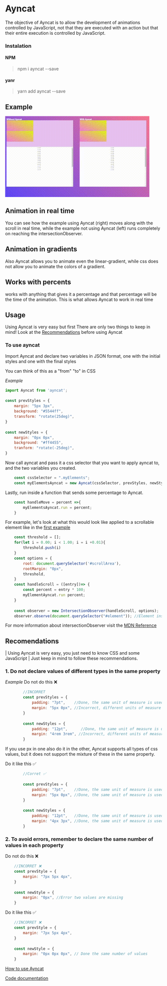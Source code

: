 # Ayncat

The objective of Ayncat is to allow the development of animations controlled by JavaScript,
not that they are executed with an action but that their entire execution is controlled by JavaScript.

### Instalation

#### NPM

> npm i ayncat --save

#### yanr

> yarn add ayncat --save

## Example

![image](example.gif)

## Animation in real time

You can see how the example using Ayncat (right) moves along with the scroll in real time,
while the example not using Ayncat (left) runs completely on reaching the intersectionObserver.

## Animation in gradients

Also Ayncat allows you to animate even the linear-gradient,
while css does not allow you to animate the colors of a gradient.

## Works with percents

works with anything that gives it a percentage and that percentage will be the time of the animation.
This is what allows Ayncat to work in real time

## Usage

Using Ayncat is very easy but first
There are only two things to keep in mind!
Look at the [Recommendations](#recomendations) before using Ayncat

### To use ayncat

Import Ayncat and declare two variables in JSON format,
one with the initial styles and one with the final styles

You can think of this as a "from" "to" in CSS

_Example_

```JavaScript
import Ayncat from 'ayncat';

const prevStyles = {
    margin: "5px 3px",
    background: "#5544ff",
    transform: "rotate(25deg)",
}

const newStyles = {
    margin: "0px 0px",
    background: "#ff4455",
    tranform: "rotate(-25deg)",
}
```

Now call ayncat and pass it a css selector that you want to apply ayncat to,
and the two variables you created.

```JavaScript
    const cssSelector = ".myElements";
    const myElementsAyncat = new Ayncat(cssSelector, prevStyles, newStyles);
```

Lastly, run inside a function that sends some percentage to Ayncat.

```JavaScript
    const handleMove = percent =>{
        myElementsAyncat.run = percent;
    }
```

For example, let's look at what this would look like
applied to a scrollable element like in the [first example](#example)

```JavaScript
    const threshold = [];
    for(let i = 0.00; i < 1.00; i = i +0.01){
        threshold.push(i)
    }
    const options = {
        root: document.querySelector('#scrollArea'),
        rootMargin: "0px",
        threshold,
    }
    const handleScroll = ([entry])=> {
        const percent = entry * 100;
        myElementAyncat.run percent;
    }

    const observer = new IntersectionObserver(handleScroll, options);
    observer.observe(document.querySelector("#element")); //Element inside the scroll area
```

For more information about intersectionObserver visit the [MDN Reference](https://developer.mozilla.org/en-US/docs/Web/API/Intersection_Observer_API)

## Recomendations

| Using Ayncat is very easy, you just need to know CSS and some JavaScript
| Just keep in mind to follow these recommendations.

### 1. Do not declare values ​​of different types in the same property

_Example_
Do not do this ❌

```JavaScript
        //INCORRET
        const prevStyles = {
            padding: "7pt",    //Done, the same unit of measure is used in both styles
            margin: "5px 0px", //Incorrect, different units of measure were used
        }

        const newStyles = {
            padding: "12pt",      //Done, the same unit of measure is used in both styles
            margin: "4rem 3rem", //Incorrect, different units of measure were used
        }

```

If you use px in one also do it in the other, Ayncat supports all types of css values,
but it does not support the mixture of these in the same property.

Do it like this ✅

```JavaScript
        //Corret ✅

        const prevStyles = {
            padding: "7pt",    //Done, the same unit of measure is used in both styles
            margin: "5px 0px", //Done, the same unit of measure is used in both styles
        }

        const newStyles = {
            padding: "12pt",   //Done, the same unit of measure is used in both styles
            margin: "4px 3px", //Done, the same unit of measure is used in both styles
        }
```

### 2. To avoid errors, remember to declare the same number of values in each property

Do not do this ❌

```JavaScript
    //INCORRET ❌
    const prevStyle = {
        margin: "7px 5px 4px",
    }

    const newStyle = {
        margin: "0px", //Error two values are missing
    }
```

Do it like this ✅

```JavaScript
    //INCORRET ❌
    const prevStyle = {
        margin: "7px 5px 4px",
    }

    const newStyle = {
        margin: "0px 0px 0px", // Done the same number of values
    }
```

[How to use Ayncat](#usage)

[Code documentation](https://garruxx.github.io/Ayncat/)
